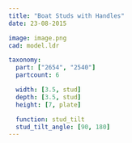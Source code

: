 ```yaml
---
title: "Boat Studs with Handles"
date: 23-08-2015

image: image.png
cad: model.ldr

taxonomy:
  part: ["2654", "2540"]
  partcount: 6

  width: [3.5, stud]
  depth: [3.5, stud]
  height: [7, plate]

  function: stud_tilt
  stud_tilt_angle: [90, 180]
---
```

